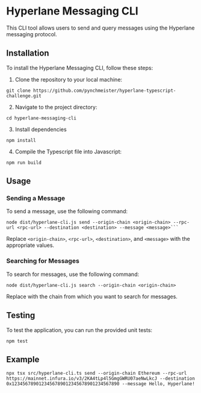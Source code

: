 # Hyperlane Messaging CLI

This CLI tool allows users to send and query messages using the Hyperlane messaging protocol.

## Installation

To install the Hyperlane Messaging CLI, follow these steps:

1. Clone the repository to your local machine:

```shell
git clone https://github.com/pynchmeister/hyperlane-typescript-challenge.git
````

2. Navigate to the project directory:

```shell
cd hyperlane-messaging-cli
```

3. Install dependencies

```shell
npm install
```


4. Compile the Typescript file into Javascript:

```shell
npm run build
```

## Usage

### Sending a Message

To send a message, use the following command:

```shell
node dist/hyperlane-cli.js send --origin-chain <origin-chain> --rpc-url <rpc-url> --destination <destination> --message <message>```
```

Replace `<origin-chain>`, `<rpc-url>`, `<destination>`, and `<message>` with the appropriate values.

### Searching for Messages

To search for messages, use the following command:

```shell
node dist/hyperlane-cli.js search --origin-chain <origin-chain>
```

Replace <origin-chain> with the chain from which you want to search for messages.

## Testing

To test the application, you can run the provided unit tests:

```shell
npm test
```


## Example
```shell
npx tsx src/hyperlane-cli.ts send --origin-chain Ethereum --rpc-url https://mainnet.infura.io/v3/2KA4tLp4l5GmgGWRU07aeNwLkcJ --destination 0x1234567890123456789012345678901234567890 --message Hello, Hyperlane!
```
